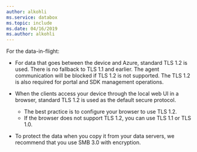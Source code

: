 ```yaml
---
author: alkohli
ms.service: databox  
ms.topic: include
ms.date: 04/16/2019
ms.author: alkohli
---
```


For the data-in-flight:

- For data that goes between the device and Azure, standard TLS 1.2 is used. There is no fallback to TLS 1.1 and earlier. The agent communication will be blocked if TLS 1.2 is not supported. The TLS 1.2 is also required for portal and SDK management operations.
- When the clients access your device through the local web UI in a browser, standard TLS 1.2 is used as the default secure protocol.

    - The best practice is to configure your browser to use TLS 1.2.
    - If the browser does not support TLS 1.2, you can use TLS 1.1 or TLS 1.0.
- To protect the data when you copy it from your data servers, we recommend that you use SMB 3.0 with encryption.
